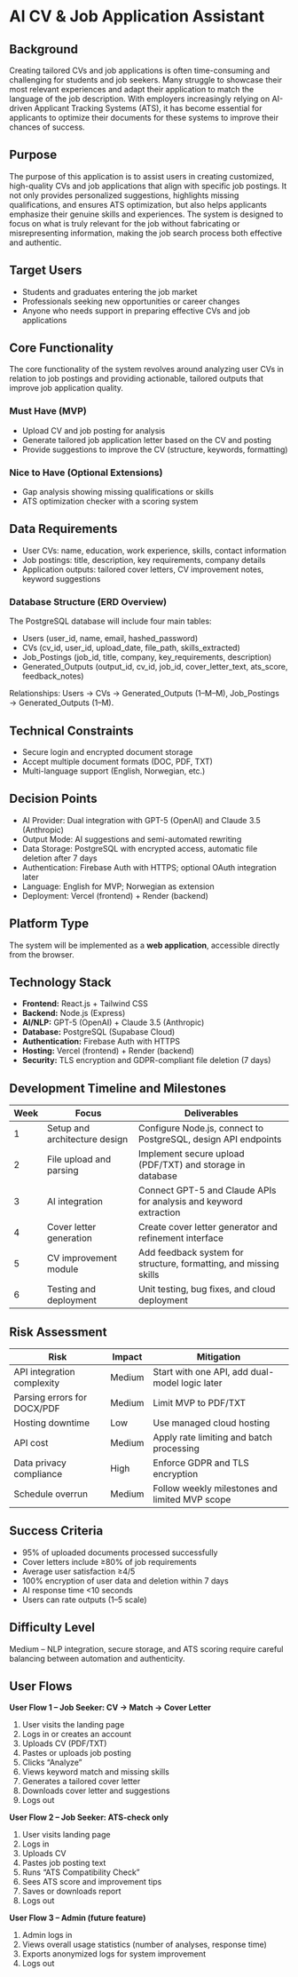 # AI CV & Job Application Assistant

## Background
Creating tailored CVs and job applications is often time-consuming and challenging for students and job seekers. Many struggle to showcase their most relevant experiences and adapt their application to match the language of the job description. With employers increasingly relying on AI-driven Applicant Tracking Systems (ATS), it has become essential for applicants to optimize their documents for these systems to improve their chances of success.

## Purpose
The purpose of this application is to assist users in creating customized, high-quality CVs and job applications that align with specific job postings. It not only provides personalized suggestions, highlights missing qualifications, and ensures ATS optimization, but also helps applicants emphasize their genuine skills and experiences. The system is designed to focus on what is truly relevant for the job without fabricating or misrepresenting information, making the job search process both effective and authentic.

## Target Users
- Students and graduates entering the job market  
- Professionals seeking new opportunities or career changes  
- Anyone who needs support in preparing effective CVs and job applications  

## Core Functionality
The core functionality of the system revolves around analyzing user CVs in relation to job postings and providing actionable, tailored outputs that improve job application quality.

### Must Have (MVP)
- Upload CV and job posting for analysis  
- Generate tailored job application letter based on the CV and posting  
- Provide suggestions to improve the CV (structure, keywords, formatting)  

### Nice to Have (Optional Extensions)
- Gap analysis showing missing qualifications or skills  
- ATS optimization checker with a scoring system  

## Data Requirements
- User CVs: name, education, work experience, skills, contact information  
- Job postings: title, description, key requirements, company details  
- Application outputs: tailored cover letters, CV improvement notes, keyword suggestions  

### Database Structure (ERD Overview)
The PostgreSQL database will include four main tables:  
- Users (user_id, name, email, hashed_password)  
- CVs (cv_id, user_id, upload_date, file_path, skills_extracted)  
- Job_Postings (job_id, title, company, key_requirements, description)  
- Generated_Outputs (output_id, cv_id, job_id, cover_letter_text, ats_score, feedback_notes)  

Relationships: Users → CVs → Generated_Outputs (1–M–M), Job_Postings → Generated_Outputs (1–M).  

## Technical Constraints
- Secure login and encrypted document storage  
- Accept multiple document formats (DOC, PDF, TXT)  
- Multi-language support (English, Norwegian, etc.)  

## Decision Points
- AI Provider: Dual integration with GPT-5 (OpenAI) and Claude 3.5 (Anthropic)  
- Output Mode: AI suggestions and semi-automated rewriting  
- Data Storage: PostgreSQL with encrypted access, automatic file deletion after 7 days  
- Authentication: Firebase Auth with HTTPS; optional OAuth integration later  
- Language: English for MVP; Norwegian as extension  
- Deployment: Vercel (frontend) + Render (backend)  

## Platform Type
The system will be implemented as a **web application**, accessible directly from the browser.

## Technology Stack
- **Frontend:** React.js + Tailwind CSS  
- **Backend:** Node.js (Express)  
- **AI/NLP:** GPT-5 (OpenAI) + Claude 3.5 (Anthropic)  
- **Database:** PostgreSQL (Supabase Cloud)  
- **Authentication:** Firebase Auth with HTTPS  
- **Hosting:** Vercel (frontend) + Render (backend)  
- **Security:** TLS encryption and GDPR-compliant file deletion (7 days)  

## Development Timeline and Milestones
| Week | Focus | Deliverables |
|------|--------|--------------|
| 1 | Setup and architecture design | Configure Node.js, connect to PostgreSQL, design API endpoints |
| 2 | File upload and parsing | Implement secure upload (PDF/TXT) and storage in database |
| 3 | AI integration | Connect GPT-5 and Claude APIs for analysis and keyword extraction |
| 4 | Cover letter generation | Create cover letter generator and refinement interface |
| 5 | CV improvement module | Add feedback system for structure, formatting, and missing skills |
| 6 | Testing and deployment | Unit testing, bug fixes, and cloud deployment |

## Risk Assessment
| Risk | Impact | Mitigation |
|------|--------|------------|
| API integration complexity | Medium | Start with one API, add dual-model logic later |
| Parsing errors for DOCX/PDF | Medium | Limit MVP to PDF/TXT |
| Hosting downtime | Low | Use managed cloud hosting |
| API cost | Medium | Apply rate limiting and batch processing |
| Data privacy compliance | High | Enforce GDPR and TLS encryption |
| Schedule overrun | Medium | Follow weekly milestones and limited MVP scope |

## Success Criteria
- 95% of uploaded documents processed successfully  
- Cover letters include ≥80% of job requirements  
- Average user satisfaction ≥4/5  
- 100% encryption of user data and deletion within 7 days  
- AI response time <10 seconds  
- Users can rate outputs (1–5 scale)  

## Difficulty Level
Medium – NLP integration, secure storage, and ATS scoring require careful balancing between automation and authenticity.

## User Flows

**User Flow 1 – Job Seeker: CV → Match → Cover Letter**

1. User visits the landing page  
2. Logs in or creates an account  
3. Uploads CV (PDF/TXT)  
4. Pastes or uploads job posting  
5. Clicks “Analyze”  
6. Views keyword match and missing skills  
7. Generates a tailored cover letter  
8. Downloads cover letter and suggestions  
9. Logs out  

**User Flow 2 – Job Seeker: ATS-check only**

1. User visits landing page  
2. Logs in  
3. Uploads CV  
4. Pastes job posting text  
5. Runs “ATS Compatibility Check”  
6. Sees ATS score and improvement tips  
7. Saves or downloads report  
8. Logs out  

**User Flow 3 – Admin (future feature)**

1. Admin logs in  
2. Views overall usage statistics (number of analyses, response time)  
3. Exports anonymized logs for system improvement  
4. Logs out  

